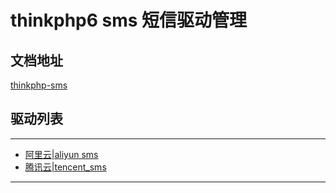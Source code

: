 # thinkphp6 sms 短信驱动管理
## 文档地址
[thinkphp-sms](https://www.cnblogs.com/death-satan/articles/thinkphp_sms.html)
## 驱动列表

---
- [阿里云|aliyun sms](https://github.com/Death-Satan/thinkphp-sms-aliyun)
- [腾讯云|tencent_sms](https://github.com/Death-Satan/thinkphp-sms-tencent)
---